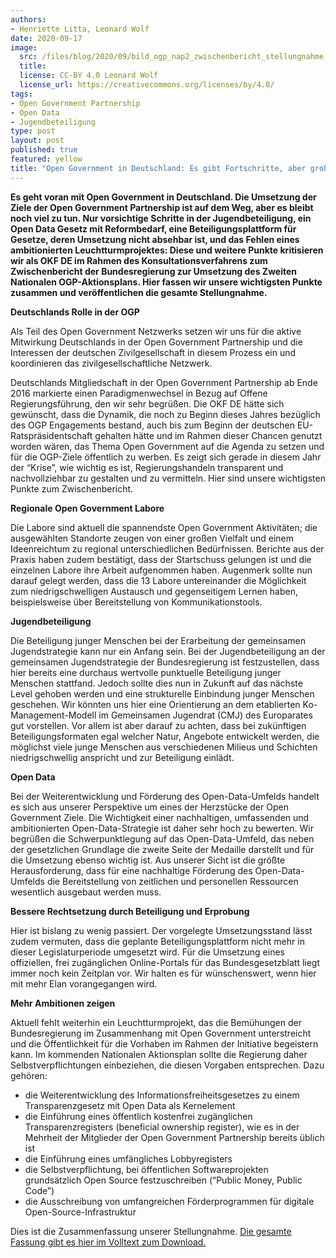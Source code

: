 ```yaml
---
authors:
- Henriette Litta, Leonard Wolf
date: 2020-09-17
image:
  src: /files/blog/2020/09/bild_ogp_nap2_zwischenbericht_stellungnahme.png
  title: 
  license: CC-BY 4.0 Leonard Wolf
  license_url: https://creativecommons.org/licenses/by/4.0/
tags:
- Open Government Partnership
- Open Data
- Jugendbeteiligung
type: post
layout: post
published: true
featured: yellow
title: "Open Government in Deutschland: Es gibt Fortschritte, aber große Ambitionen fehlen"
---
```

**Es geht voran mit Open Government in Deutschland. Die Umsetzung der Ziele der Open Government Partnership ist auf dem Weg, aber es bleibt noch viel zu tun. Nur vorsichtige Schritte in der Jugendbeteiligung, ein Open Data Gesetz mit Reformbedarf, eine Beteiligungsplattform für Gesetze, deren Umsetzung nicht absehbar ist, und das Fehlen eines ambitionierten Leuchtturmprojektes: Diese und weitere Punkte kritisieren wir als OKF DE im Rahmen des Konsultationsverfahrens zum Zwischenbericht der Bundesregierung zur Umsetzung des Zweiten Nationalen OGP-Aktionsplans. Hier fassen wir unsere wichtigsten Punkte zusammen und veröffentlichen die gesamte Stellungnahme.**


**Deutschlands Rolle in der OGP**

Als Teil des Open Government Netzwerks setzen wir uns für die aktive Mitwirkung Deutschlands in der Open Government Partnership und die Interessen der deutschen Zivilgesellschaft in diesem Prozess ein und koordinieren das zivilgesellschaftliche Netzwerk.

Deutschlands Mitgliedschaft in der Open Government Partnership ab Ende 2016 markierte einen Paradigmenwechsel in Bezug auf Offene Regierungsführung, den wir sehr begrüßen. Die OKF DE hätte sich gewünscht, dass die Dynamik, die noch zu Beginn dieses Jahres bezüglich des OGP Engagements bestand, auch bis zum Beginn der deutschen EU-Ratspräsidentschaft gehalten hätte und im Rahmen dieser Chancen genutzt worden wären, das Thema Open Government auf die Agenda zu setzen und für die OGP-Ziele öffentlich zu werben. Es zeigt sich gerade in diesem Jahr der “Krise”, wie wichtig es ist, Regierungshandeln transparent und nachvollziehbar zu gestalten und zu vermitteln. Hier sind unsere wichtigsten Punkte zum Zwischenbericht.

**Regionale Open Government Labore**

Die Labore sind aktuell die spannendste Open Government Aktivitäten; die ausgewählten Standorte zeugen von einer großen Vielfalt und einem Ideenreichtum zu regional unterschiedlichen Bedürfnissen. Berichte aus der Praxis haben zudem bestätigt, dass der Startschuss gelungen ist und die einzelnen Labore ihre Arbeit aufgenommen haben. Augenmerk sollte nun darauf gelegt werden, dass die 13 Labore untereinander die Möglichkeit zum niedrigschwelligen Austausch und gegenseitigem Lernen haben, beispielsweise über Bereitstellung von Kommunikationstools. 

**Jugendbeteiligung**

Die Beteiligung junger Menschen bei der Erarbeitung der gemeinsamen Jugendstrategie kann nur ein Anfang sein. Bei der Jugendbeteiligung an der gemeinsamen Jugendstrategie der Bundesregierung ist festzustellen, dass hier bereits eine durchaus wertvolle punktuelle Beteiligung junger Menschen stattfand. Jedoch sollte dies nun in Zukunft auf das nächste Level gehoben werden und eine strukturelle Einbindung junger Menschen geschehen. Wir könnten uns hier eine Orientierung an dem etablierten Ko-Management-Modell im Gemeinsamen Jugendrat (CMJ) des Europarates gut vorstellen. Vor allem ist aber darauf zu achten, dass bei zukünftigen Beteiligungsformaten egal welcher Natur, Angebote entwickelt werden, die möglichst viele junge Menschen aus verschiedenen Milieus und Schichten niedrigschwellig anspricht und zur Beteiligung einlädt.

**Open Data**

Bei der Weiterentwicklung und Förderung des Open-Data-Umfelds handelt es sich aus unserer Perspektive um eines der Herzstücke der Open Government Ziele. Die Wichtigkeit einer nachhaltigen, umfassenden und ambitionierten Open-Data-Strategie ist daher sehr hoch zu bewerten. Wir begrüßen die Schwerpunktlegung auf das Open-Data-Umfeld, das neben der gesetzlichen Grundlage die zweite Seite der Medaille darstellt und für die Umsetzung ebenso wichtig ist. Aus unserer Sicht ist die größte Herausforderung, dass für eine nachhaltige Förderung des Open-Data-Umfelds die Bereitstellung von zeitlichen und personellen Ressourcen wesentlich ausgebaut werden muss.

**Bessere Rechtsetzung durch Beteiligung und Erprobung**

Hier ist bislang zu wenig passiert. Der vorgelegte Umsetzungsstand lässt zudem vermuten, dass die geplante Beteiligungsplattform nicht mehr in dieser Legislaturperiode umgesetzt wird. Für die Umsetzung eines offiziellen, frei zugänglichen Online-Portals für das Bundesgesetzblatt liegt immer noch kein Zeitplan vor. Wir halten es für wünschenswert, wenn hier mit mehr Elan vorangegangen wird.

**Mehr Ambitionen zeigen**

Aktuell fehlt weiterhin ein Leuchtturmprojekt, das die Bemühungen der Bundesregierung im Zusammenhang mit Open Government unterstreicht und die Öffentlichkeit für die Vorhaben im Rahmen der Initiative begeistern kann. Im kommenden Nationalen Aktionsplan sollte die Regierung daher Selbstverpflichtungen einbeziehen, die diesen Vorgaben entsprechen. Dazu gehören:
- die Weiterentwicklung des Informationsfreiheitsgesetzes zu einem Transparenzgesetz mit Open Data als Kernelement
- die Einführung eines öffentlich kostenfrei zugänglichen Transparenzregisters (beneficial ownership register), wie es in der Mehrheit der Mitglieder der Open Government Partnership bereits üblich ist
- die Einführung eines umfängliches Lobbyregisters
- die Selbstverpflichtung, bei öffentlichen Softwareprojekten grundsätzlich Open Source festzuschreiben (“Public Money, Public Code”)
- die Ausschreibung von umfangreichen Förderprogrammen für digitale Open-Source-Infrastruktur

Dies ist die Zusammenfassung unserer Stellungnahme. [Die gesamte Fassung gibt es hier im Volltext zum Download.](/files/blog/2020/09/2020-08-31_OKF_Stellungnahme_OGP.pdf)



 


